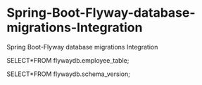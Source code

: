 # Spring-Boot-Flyway-database-migrations-Integration

Spring Boot-Flyway database migrations Integration

SELECT*FROM flywaydb.employee_table;

SELECT*FROM flywaydb.schema_version;

